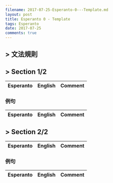 ```yaml
---
filename: 2017-07-25-Esperanto-0---Template.md
layout: post
title: Esperanto 0 - Template
tags: Esperanto
date: 2017-07-25
comments: true
---
```


## > 文法規則

## > Section 1/2

|Esperanto|English|Comment|
|---|---|---|


### 例句

|Esperanto|English|Comment|
|---|---|---|


## > Section 2/2

|Esperanto|English|Comment|
|---|---|---|


### 例句

|Esperanto|English|Comment|
|---|---|---|

